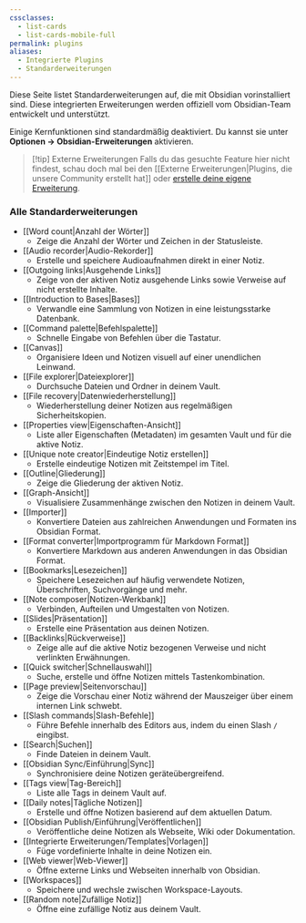 ```yaml
---
cssclasses:
  - list-cards
  - list-cards-mobile-full
permalink: plugins
aliases:
  - Integrierte Plugins
  - Standarderweiterungen
---
```


Diese Seite listet Standarderweiterungen auf, die mit Obsidian vorinstalliert sind. Diese integrierten Erweiterungen werden offiziell vom Obsidian-Team entwickelt und unterstützt.

Einige Kernfunktionen sind standardmäßig deaktiviert. Du kannst sie unter **Optionen → Obsidian-Erweiterungen** aktivieren.

> [!tip] Externe Erweiterungen
> Falls du das gesuchte Feature hier nicht findest, schau doch mal bei den [[Externe Erweiterungen|Plugins, die unsere Community erstellt hat]] oder [erstelle deine eigene Erweiterung](https://docs.obsidian.md/Plugins/Getting+started/Build+a+plugin).

### Alle Standarderweiterungen

- [[Word count|Anzahl der Wörter]]
	- Zeige die Anzahl der Wörter und Zeichen in der Statusleiste.
- [[Audio recorder|Audio-Rekorder]]
	- Erstelle und speichere Audioaufnahmen direkt in einer Notiz.
- [[Outgoing links|Ausgehende Links]]
	- Zeige von der aktiven Notiz ausgehende Links sowie Verweise auf nicht erstellte Inhalte.
- [[Introduction to Bases|Bases]]
	- Verwandle eine Sammlung von Notizen in eine leistungsstarke Datenbank.
- [[Command palette|Befehlspalette]]
	- Schnelle Eingabe von Befehlen über die Tastatur.
- [[Canvas]]
	- Organisiere Ideen und Notizen visuell auf einer unendlichen Leinwand.
- [[File explorer|Dateiexplorer]]
	- Durchsuche Dateien und Ordner in deinem Vault.
- [[File recovery|Datenwiederherstellung]]
	- Wiederherstellung deiner Notizen aus regelmäßigen Sicherheitskopien.
- [[Properties view|Eigenschaften-Ansicht]]
	- Liste aller Eigenschaften (Metadaten) im gesamten Vault und für die aktive Notiz.
- [[Unique note creator|Eindeutige Notiz erstellen]]
	- Erstelle eindeutige Notizen mit Zeitstempel im Titel.
- [[Outline|Gliederung]]
	- Zeige die Gliederung der aktiven Notiz.
- [[Graph-Ansicht]]
	- Visualisiere Zusammenhänge zwischen den Notizen in deinem Vault.
- [[Importer]]
	- Konvertiere Dateien aus zahlreichen Anwendungen und Formaten ins Obsidian Format.
- [[Format converter|Importprogramm für Markdown Format]]
	- Konvertiere Markdown aus anderen Anwendungen in das Obsidian Format.
- [[Bookmarks|Lesezeichen]]
	- Speichere Lesezeichen auf häufig verwendete Notizen, Überschriften, Suchvorgänge und mehr.
- [[Note composer|Notizen-Werkbank]]
	- Verbinden, Aufteilen und Umgestalten von Notizen.
- [[Slides|Präsentation]]
	- Erstelle eine Präsentation aus deinen Notizen.
- [[Backlinks|Rückverweise]]
	- Zeige alle auf die aktive Notiz bezogenen Verweise und nicht verlinkten Erwähnungen.
- [[Quick switcher|Schnellauswahl]]
	- Suche, erstelle und öffne Notizen mittels Tastenkombination.
- [[Page preview|Seitenvorschau]]
	- Zeige die Vorschau einer Notiz während der Mauszeiger über einem internen Link schwebt.
- [[Slash commands|Slash-Befehle]]
	- Führe Befehle innerhalb des Editors aus, indem du einen Slash `/` eingibst.
- [[Search|Suchen]]
	- Finde Dateien in deinem Vault.
- [[Obsidian Sync/Einführung|Sync]]
	- Synchronisiere deine Notizen geräteübergreifend.
- [[Tags view|Tag-Bereich]]
	- Liste alle Tags in deinem Vault auf.
- [[Daily notes|Tägliche Notizen]]
	- Erstelle und öffne Notizen basierend auf dem aktuellen Datum.
- [[Obsidian Publish/Einführung|Veröffentlichen]]
	- Veröffentliche deine Notizen als Webseite, Wiki oder Dokumentation.
- [[Integrierte Erweiterungen/Templates|Vorlagen]]
	- Füge vordefinierte Inhalte in deine Notizen ein.
- [[Web viewer|Web-Viewer]]
	- Öffne externe Links und Webseiten innerhalb von Obsidian.
- [[Workspaces]]
	- Speichere und wechsle zwischen Workspace-Layouts.
- [[Random note|Zufällige Notiz]]
	- Öffne eine zufällige Notiz aus deinem Vault.